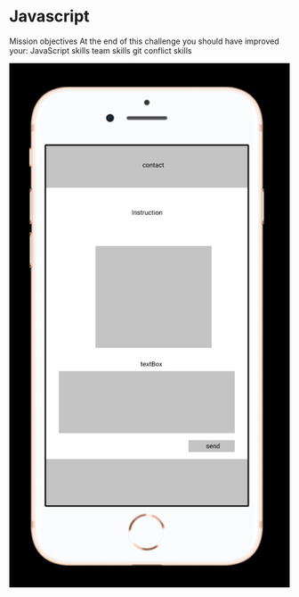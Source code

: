 # Javascript
Mission objectives  At the end of this challenge you should have improved your:      JavaScript skills     team skills     git conflict skills

![firstDraft](pictures/1stDraft.png)